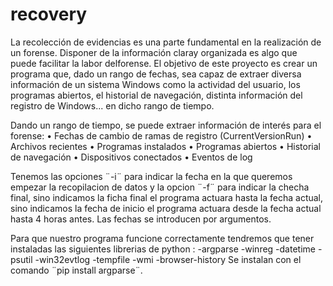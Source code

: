 # recovery 

La recolección de evidencias es una parte fundamental en la realización de un forense. Disponer de la información claray organizada es algo que puede facilitar la labor delforense. 
El objetivo de este proyecto es crear un programa que, dado un rango de fechas, sea capaz de extraer diversa información de un sistema Windows como la actividad del usuario, los programas abiertos, el historial de navegación, distinta información del registro de Windows... en dicho rango de tiempo.


Dando un rango de tiempo, se puede extraer información de interés para el forense:
• Fechas de cambio de ramas de registro (CurrentVersionRun)
• Archivos recientes
• Programas instalados
• Programas abiertos
• Historial de navegación
• Dispositivos conectados
• Eventos de log

Tenemos las opciones ¨-i¨ para indicar la fecha en la que queremos empezar la recopilacion de datos y la opcion ¨-f¨ para indicar la checha final, sino indicamos la ficha final el programa actuara hasta la fecha actual, sino indicamos la fecha de inicio el programa actuara desde la fecha actual hasta 4 horas antes. Las fechas se introducen por argumentos.

Para que nuestro programa funcione correctamente tendremos que tener instaladas las siguientes librerias de python : 
-argparse
-winreg
-datetime
-psutil
-win32evtlog
-tempfile
-wmi
-browser-history
Se instalan con el comando ¨pip install argparse¨.

